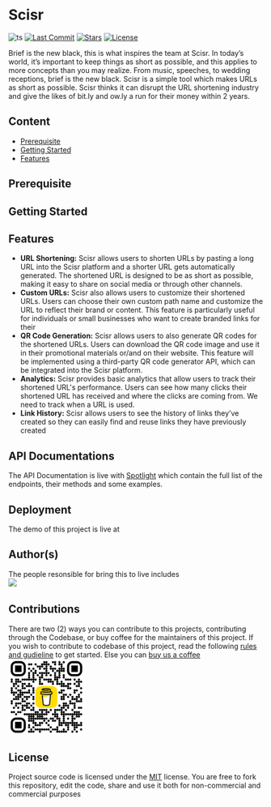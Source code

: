 # Scisr
![ts](https://flat.badgen.net/badge/Built%20With/TypeScript/blue)
[![Last Commit](https://badgen.net/github/last-commit/St-Pardon/scisr/main)](https://github.com/St-Pardon/scisr/commit)
[![Stars](https://badgen.net/github/stars/St-Pardon/scisr/)](https://github.com/St-Pardon/scisr/commit)
[![License](https://badgen.net/github/license/St-Pardon/scisr/)](https://github.com/St-Pardon/scisr/license)

Brief is the new black, this is what inspires the team at Scisr. In today’s world, it’s important to keep things as short as possible, and this applies to more concepts than you may realize. From music, speeches, to wedding receptions, brief is the new black. Scisr is a simple tool which makes URLs as short as possible. Scisr thinks it can disrupt the URL shortening industry and give the likes of bit.ly and ow.ly a run for their money within 2 years.

## Content
- [Prerequisite](#prerequisite)
- [Getting Started](#getting-started)
- [Features](#features)
## Prerequisite

## Getting Started

## Features
- **URL Shortening:**
Scisr allows users to shorten URLs by pasting a long URL into the Scisr platform and a shorter URL gets automatically generated. The shortened URL is designed to be as short as possible, making it easy to share on social media or through other channels.
- **Custom URLs:**
Scisr also allows users to customize their shortened URLs. Users can choose their own custom path name and customize the URL to reflect their brand or content. This feature is particularly useful for individuals or small businesses who want to create branded links for their 
- **QR Code Generation:**
Scisr allows users to also generate QR codes for the shortened URLs. Users can download the QR code image and use it in their promotional materials or/and on their website. This feature will be implemented using a third-party QR code generator API, which can be integrated into the Scisr platform.
- **Analytics:**
Scisr provides basic analytics that allow users to track their shortened URL's performance. Users can see how many clicks their shortened URL has received and where the clicks are coming from. We need to track when a URL is used.
- **Link History:**
Scisr allows users to see the history of links they’ve created so they can easily find and reuse links they have previously created

## API Documentations
The API Documentation is live with [Spotlight]() which contain the full list of the endpoints, their methods and some examples.

## Deployment
The demo of this project is live at 

## Author(s)
The people resonsible for bring this to live includes
<br/>
<a href = "https://github.com/Tanu-N-Prabhu/Python/graphs/contributors">
  <img src = "https://contrib.rocks/image?repo=St-Pardon/scisr"/>
</a>


## Contributions
There are two (2) ways you can contribute to this projects, contributing through the Codebase, or buy coffee for the maintainers of this project. If you wish to contribute to codebase of this project, read the following [rules and gudieline](./Contribution.md) to get started. Else you can [buy us a coffee](https://www.buymeacoffee.com/pardonne) <br /><img src='https://github.com/St-Pardon/Oi/raw/main/client/src/assets/bmc_qr.png' width='150px' alt='buymeacoffee qrcode' />

## License
Project source code is licensed under the [MIT](./LICENSE) license. You are free to fork this repository, edit the code, share and use it both for non-commercial and commercial purposes